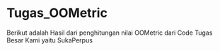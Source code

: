 # Tugas_OOMetric

Berikut adalah Hasil dari penghitungan nilai OOMetric dari Code Tugas Besar Kami yaitu SukaPerpus
